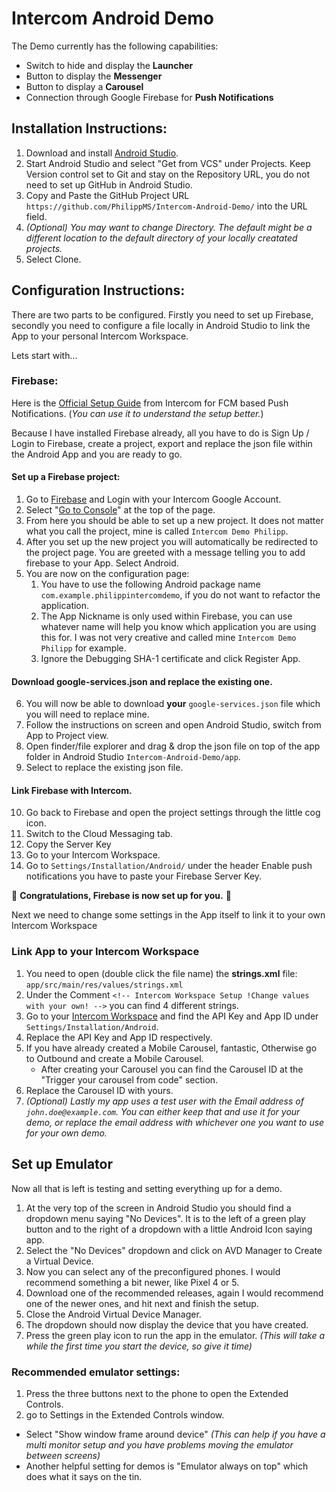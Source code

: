 # Intercom Android Demo

The Demo currently has the following capabilities:
- Switch to hide and display the **Launcher**
- Button to display the **Messenger**
- Button to display a **Carousel**
- Connection through Google Firebase for **Push Notifications**

## Installation Instructions:

1. Download and install [Android Studio](https://developer.android.com/studio?gclid=CjwKCAiA78aNBhAlEiwA7B76p97HhkXEnGh8mDJkFR2lDxHQfSnS_Oj_kZznH3-jW31mv7gYRRnK1hoCseMQAvD_BwE&gclsrc=aw.ds).
2. Start Android Studio and select "Get from VCS" under Projects. Keep Version control set to Git and stay on the Repository URL, you do not need to set up GitHub in Android Studio.
3. Copy and Paste the GitHub Project URL `https://github.com/PhilippMS/Intercom-Android-Demo/` into the URL field.
4. *(Optional) You may want to change Directory. The default might be a different location to the default directory of your locally creatated projects.*
5. Select Clone.

## Configuration Instructions:

There are two parts to be configured. Firstly you need to set up Firebase, secondly you need to configure a file locally in Android Studio to link the App to your personal Intercom Workspace.

Lets start with...

### Firebase:

Here is the [Official Setup Guide](https://developers.intercom.com/installing-intercom/docs/android-fcm-push-notifications) from Intercom for FCM based Push Notifications.
(*You can use it to understand the setup better.*)

Because I have installed Firebase already, all you have to do is Sign Up / Login to Firebase, create a project, export and replace the json file within the Android App and you are ready to go.

#### Set up a Firebase project:

1. Go to [Firebase](https://firebase.google.com/) and Login with your Intercom Google Account.
2. Select "[Go to Console](https://console.firebase.google.com/)" at the top of the page.
3. From here you should be able to set up a new project. It does not matter what you call the project, mine is called `Intercom Demo Philipp`.
4. After you set up the new project you will automatically be redirected to the project page. You are greeted with a message telling you to add firebase to your App. Select Android.
5. You are now on the configuration page:
    1. You have to use the following Android package name `com.example.philippintercomdemo`, if you do not want to refactor the application.
    2. The App Nickname is only used within Firebase, you can use whatever name will help you know which application you are using this for. I was not very creative and called mine `Intercom Demo Philipp` for example.
    3. Ignore the Debugging SHA-1 certificate and click Register App.

#### Download google-services.json and replace the existing one.

6. You will now be able to download **your** `google-services.json` file which you will need to replace mine.
7. Follow the instructions on screen and open Android Studio, switch from App to Project view.
8. Open finder/file explorer and drag & drop the json file on top of the app folder in Android Studio `Intercom-Android-Demo/app`.
9. Select to replace the existing json file.

#### Link Firebase with Intercom.

10. Go back to Firebase and open the project settings through the little cog icon.
11. Switch to the Cloud Messaging tab.
12. Copy the Server Key
13. Go to your Intercom Workspace.
14. Go to `Settings/Installation/Android/` under the header Enable push notifications you have to paste your Firebase Server Key.

🎉 **Congratulations, Firebase is now set up for you.** 🎉

Next we need to change some settings in the App itself to link it to your own Intercom Workspace

### Link App to your Intercom Workspace

1. You need to open (double click the file name) the **strings.xml** file: `app/src/main/res/values/strings.xml`
2. Under the Comment `<!-- Intercom Workspace Setup !Change values with your own! -->` you can find 4 different strings.
3. Go to your [Intercom Workspace](https://app.intercom.com/) and find the API Key and App ID under `Settings/Installation/Android`.
4. Replace the API Key and App ID respectively.
5. If you have already created a Mobile Carousel, fantastic, Otherwise go to Outbound and create a Mobile Carousel.
    - After creating your Carousel you can find the Carousel ID at the "Trigger your carousel from code" section.
6. Replace the Carousel ID with yours.
7. *(Optional) Lastly my app uses a test user with the Email address of `john.doe@example.com`. You can either keep that and use it for your demo, or replace the email address with whichever one you want to use for your own demo.*

## Set up Emulator

Now all that is left is testing and setting everything up for a demo.
1. At the very top of the screen in Android Studio you should find a dropdown menu saying "No Devices". It is to the left of a green play button and to the right of a dropdown with a little Android Icon saying app.
2. Select the "No Devices" dropdown and click on AVD Manager to Create a Virtual Device.
3. Now you can select any of the preconfigured phones. I would recommend something a bit newer, like Pixel 4 or 5.
4. Download one of the recommended releases, again I would recommend one of the newer ones, and hit next and finish the setup.
5. Close the Android Virtual Device Manager.
6. The dropdown should now display the device that you have created.
7. Press the green play icon to run the app in the emulator. *(This will take a while the first time you start the device, so give it time)*

### Recommended emulator settings:
1. Press the three buttons next to the phone to open the Extended Controls.
2. go to Settings in the Extended Controls window.
- Select "Show window frame around device" *(This can help if you have a multi monitor setup and you have problems moving the emulator between screens)*
- Another helpful setting for demos is "Emulator always on top" which does what it says on the tin.
